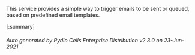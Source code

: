 






This service provides a simple way to trigger emails to be sent or queued, based on predefined email templates.

[:summary]

###### Auto generated by Pydio Cells Enterprise Distribution v2.3.0 on 23-Jun-2021

